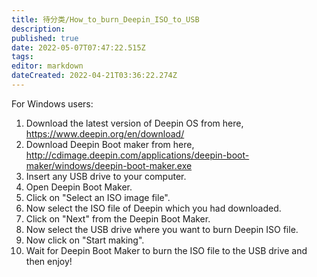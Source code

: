 ```yaml
---
title: 待分类/How_to_burn_Deepin_ISO_to_USB
description: 
published: true
date: 2022-05-07T07:47:22.515Z
tags: 
editor: markdown
dateCreated: 2022-04-21T03:36:22.274Z
---
```


For Windows users:

1. Download the latest version of Deepin OS from here, <https://www.deepin.org/en/download/>
2. Download Deepin Boot maker from here, <http://cdimage.deepin.com/applications/deepin-boot-maker/windows/deepin-boot-maker.exe>
3. Insert any USB drive to your computer.
4. Open Deepin Boot Maker.
5. Click on "Select an ISO image file".
6. Now select the ISO file of Deepin which you had downloaded.
7. Click on "Next" from the Deepin Boot Maker.
8. Now select the USB drive where you want to burn Deepin ISO file.
9. Now click on "Start making".
10. Wait for Deepin Boot Maker to burn the ISO file to the USB drive and then enjoy!
